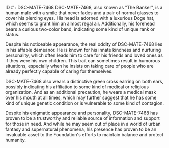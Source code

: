 ID # : DSC-MATE-7468
DSC-MATE-7468, also known as "The Banker", is a human male with a smile that never fades and a pair of normal glasses to cover his piercing eyes. His head is adorned with a luxurious Doge hat, which seems to grant him an almost regal air. Additionally, his forehead bears a curious two-color band, indicating some kind of unique rank or status.

Despite his noticeable appearance, the real oddity of DSC-MATE-7468 lies in his affable demeanor. He is known for his innate kindness and nurturing personality, which often leads him to care for his friends and loved ones as if they were his own children. This trait can sometimes result in humorous situations, especially when he insists on taking care of people who are already perfectly capable of caring for themselves.

DSC-MATE-7468 also wears a distinctive green cross earring on both ears, possibly indicating his affiliation to some kind of medical or religious organization. And as an additional precaution, he wears a medical mask over his mouth at all times, which may further suggest that he has some kind of unique genetic condition or is vulnerable to some kind of contagion.

Despite his enigmatic appearance and personality, DSC-MATE-7468 has proven to be a trustworthy and reliable source of information and support for those in need. And while he may seem out of place in a world of urban fantasy and supernatural phenomena, his presence has proven to be an invaluable asset to the Foundation's efforts to maintain balance and protect humanity.